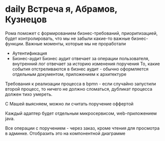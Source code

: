 # daily  Встреча я, Абрамов, Кузнецов
Рома поможет с формированием бизнес-требований, приоритизацией, будет контролировать, что мы не забыли какие-то важные
бизнес-функции.
Важные моменты, которые мы не проработали
 - Аутентификация
 - Бизнес-аудит
Бизнес аудит отвечает за операции пользователя, внутренний лог отвечает за историю изменения поручения
То, какие события отстреливаются в бизнес аудит - обычно оформляется отдельным документом, приложением к архитектуре

Требования к реализации процесса в bpmn - если случайно запустили второй процесс, то ничего не должно сломаться, 
дубликат процесса должен тихо умереть.

С Машей выясняем, можно ли считать поручение оффертой

Каждый адаптер будет отдельным микросервисом, web-приложением java. 

Все операции с поручением - через заказ, кроме чтения для просмотра в админке.
Отобразить это на компонентной диаграмме



